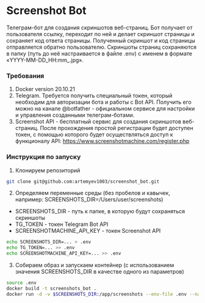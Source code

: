 # Screenshot Bot
Телеграм-бот для создания скриншотов веб-страниц.
Бот получает от пользователя ссылку, переходит по ней и 
делает скриншот страницы и сохраняет код ответа страницы. 
Полученный скриншот и код страницы отправляется обратно пользователю.
Скриншоты страниц сохраняются в папку (путь до неё настраивается в файле .env) 
с именем в формате «YYYY-MM-DD_HH:mm_<link>.jpg».


### Требования
1. Docker version 20.10.21
2. Telegram. Требуется получить специальный токен, 
который необходим для авторизации бота и работы с Bot API.
Получить его можно на канале @botfather -
официальном сервисе для настройки и управления созданными телеграм-ботами.
3. Screenshot API - бесплатный сервис для создания 
скриншотов веб-страниц. После прохождения простой регистрации 
будет доступен токен, с помощью которого будет осуществляться доступ
к функционалу API: https://www.screenshotmachine.com/register.php

### Инструкция по запуску
1. Клонируем репозиторий
```sh
git clone git@github.com:artemyev1003/screenshot_bot.git
```
2. Определяем переменные среды (без пробелов и кавычек, например:
SCREENSHOTS_DIR=/Users/user/screenshots)
- SCREENSHOTS_DIR - путь к папке, в которую будут сохраняться скриншоты
- TG_TOKEN - токен Telegram Bot API
- SCREENSHOTMACHINE_API_KEY - токен Screenshot API
```sh
echo SCREENSHOTS_DIR=... > .env
echo TG_TOKEN=... >> .env
echo SCREENSHOTMACHINE_API_KEY=... >> .env
```
3. Собираем образ и запускаем контейнер 
(с использованием значения SCREENSHOTS_DIR в качестве одного из параметров) 
```sh
source .env
docker build -t screenshots_bot .
docker run -d -v $SCREENSHOTS_DIR:/app/screenshots --env-file .env --name bot screenshots_bot
```